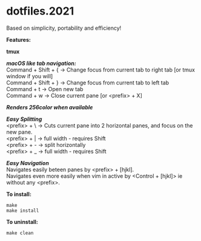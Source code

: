 # dotfiles.2021
Based on simplicity, portability and efficiency!

**Features:**

**tmux**

***macOS like tab navigation:***  
Command + Shift + { -> Change focus from current tab to right tab [or tmux window if you will]  
Command + Shift + } -> Change focus from current tab to left tab  
Command + t         -> Open new tab  
Command + w         -> Close current pane [or \<prefix\> + X]  

***Renders 256color when available***  
  
***Easy Splitting***  
\<prefix\> + \ -> Cuts current pane into 2 horizontal panes, and focus on the new pane.  
\<prefix\> + | -> full width - requires Shift  
\<prefix\> + - -> split horizontally  
\<prefix\> + _ -> full width - requires Shift  
  
***Easy Navigation***  
Navigates easily beteen panes by \<prefix\> + [hjkl].  
Navigates even more easily when vim in active by <Control + [hjkl]> ie without any \<prefix\>.  


**To install:**
```
make
make install
```

**To uninstall:**
```
make clean
```

